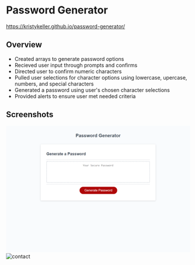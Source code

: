 # Password Generator
 https://kristykeller.github.io/password-generator/
## Overview
* Created arrays to generate password options
* Recieved user input through prompts and confirms 
* Directed user to confirm numeric characters
* Pulled user selections for character options using lowercase, upercase, numbers, and special characters
* Generated a password using user's chosen character selections
* Provided alerts to ensure user met needed criteria 
## Screenshots
![contact](./assets/Password-start.png "password start screenshot")
![contact](./Homework/Password-Generator/password-generator/Assets/password-generated.png "password generated screenshot")
